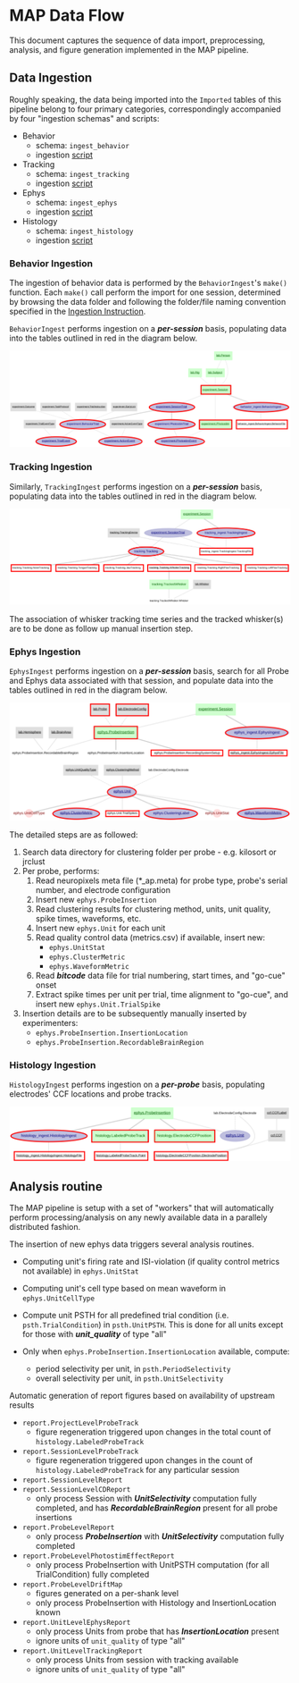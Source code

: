 # MAP Data Flow

This document captures the sequence of data import, preprocessing, analysis, and
 figure generation implemented in the MAP pipeline. 
 

## Data Ingestion

Roughly speaking, the data being imported into the `Imported` tables of this pipeline
 belong to four primary categories, correspondingly accompanied by four "ingestion schemas" and scripts:

+ Behavior
    + schema: `ingest_behavior`
    + ingestion [script](../pipeline/ingest/behavior.py)
+ Tracking
    + schema: `ingest_tracking`
    + ingestion [script](../pipeline/ingest/tracking.py)
+ Ephys
    + schema: `ingest_ephys`
    + ingestion [script](../pipeline/ingest/ephys.py)
+ Histology
    + schema: `ingest_histology`
    + ingestion [script](../pipeline/ingest/ephys.py)

### Behavior Ingestion

The ingestion of behavior data is performed by the `BehaviorIngest`'s `make()` function.
 Each `make()` call perform the import for one session, determined by browsing the data folder
 and following the folder/file naming convention specified in the [Ingestion Instruction](./ingestion_instruction.md).
 
`BehaviorIngest` performs ingestion on a ***per-session*** basis,
 populating data into the tables outlined in red in the diagram below.

![behavior_ingest](static/pipeline_architecture/MAP_ingestion_diagram-behavior_ingest.svg)


### Tracking Ingestion

Similarly, `TrackingIngest` performs ingestion on a ***per-session*** basis,
 populating data into the tables outlined in red in the diagram below.

![tracking_ingest](static/pipeline_architecture/MAP_ingestion_diagram-tracking_ingest.svg)

The association of whisker tracking time series and the tracked whisker(s) are to be done as follow up manual insertion step.


### Ephys Ingestion

`EphysIngest` performs ingestion on a ***per-session*** basis,
 search for all Probe and Ephys data associated with that session,
 and populate data into the tables outlined in red in the diagram below.

![ephys_ingest](static/pipeline_architecture/MAP_ingestion_diagram-ephys_ingest.svg)

The detailed steps are as followed:
1. Search data directory for clustering folder per probe - e.g. kilosort or jrclust
2. Per probe, performs:
    1. Read neuropixels meta file (*_ap.meta) for probe type, probe's serial number, and electrode configuration
    2. Insert new `ephys.ProbeInsertion`
    3. Read clustering results for clustering method, units, unit quality, spike times, waveforms, etc. 
    4. Insert new `ephys.Unit` for each unit
    5. Read quality control data (metrics.csv) if available, insert new:
        + `ephys.UnitStat`
        + `ephys.ClusterMetric`
        + `ephys.WaveformMetric`
    6. Read ***bitcode*** data file for trial numbering, start times, and "go-cue" onset
    7. Extract spike times per unit per trial, time alignment to "go-cue", and insert new `ephys.Unit.TrialSpike`
3. Insertion details are to be subsequently manually inserted by experimenters:
    + `ephys.ProbeInsertion.InsertionLocation`
    + `ephys.ProbeInsertion.RecordableBrainRegion`

### Histology Ingestion

`HistologyIngest` performs ingestion on a ***per-probe*** basis, populating electrodes' CCF locations and probe tracks.

![histology_ingest](static/pipeline_architecture/MAP_ingestion_diagram-histology_ingest.svg)


## Analysis routine
 
The MAP pipeline is setup with a set of "workers" that will automatically
 perform processing/analysis on any newly available data in a parallely distributed fashion.

The insertion of new ephys data triggers several analysis routines. 

+ Computing unit's firing rate and ISI-violation (if quality control metrics not available) in `ephys.UnitStat`
+ Computing unit's cell type based on mean waveform in `ephys.UnitCellType`
+ Compute unit PSTH for all predefined trial condition (i.e. `psth.TrialCondition`) in `psth.UnitPSTH`.
 This is done for all units except for those with ***unit_quality*** of type "all"

+ Only when `ephys.ProbeInsertion.InsertionLocation` available, compute:
    + period selectivity per unit, in `psth.PeriodSelectivity`
    + overall selectivity per unit, in `psth.UnitSelectivity`

Automatic generation of report figures based on availability of upstream results

+ `report.ProjectLevelProbeTrack`
    + figure regeneration triggered upon changes in the total count of `histology.LabeledProbeTrack`
+ `report.SessionLevelProbeTrack`
    + figure regeneration triggered upon changes in the count of `histology.LabeledProbeTrack` for any particular session
+ `report.SessionLevelReport`
+ `report.SessionLevelCDReport`
    + only process Session with ***UnitSelectivity*** computation fully completed, and has ***RecordableBrainRegion*** present for all probe insertions
+ `report.ProbeLevelReport`
    + only process ***ProbeInsertion*** with ***UnitSelectivity*** computation fully completed 
+ `report.ProbeLevelPhotostimEffectReport`
    + only process ProbeInsertion with UnitPSTH computation (for all TrialCondition) fully completed
+ `report.ProbeLevelDriftMap`
    + figures generated on a per-shank level
    + only process ProbeInsertion with Histology and InsertionLocation known
+ `report.UnitLevelEphysReport`
    + only process Units from probe that has ***InsertionLocation*** present
    + ignore units of `unit_quality` of type "all"
+ `report.UnitLevelTrackingReport`
    + only process Units from session with tracking available
    + ignore units of `unit_quality` of type "all"